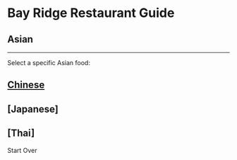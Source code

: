 # Bay Ridge Restaurant Guide
## Asian
---
Select a specific Asian food:
## [Chinese](chinese)
## [Japanese]
## [Thai]
Start Over
